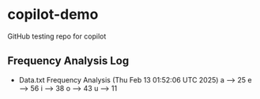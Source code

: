 # copilot-demo
GitHub testing repo for copilot

## Frequency Analysis Log




* Data.txt Frequency Analysis (Thu Feb 13 01:52:06 UTC 2025)
a --> 25
e --> 56
i --> 38
o --> 43
u --> 11

